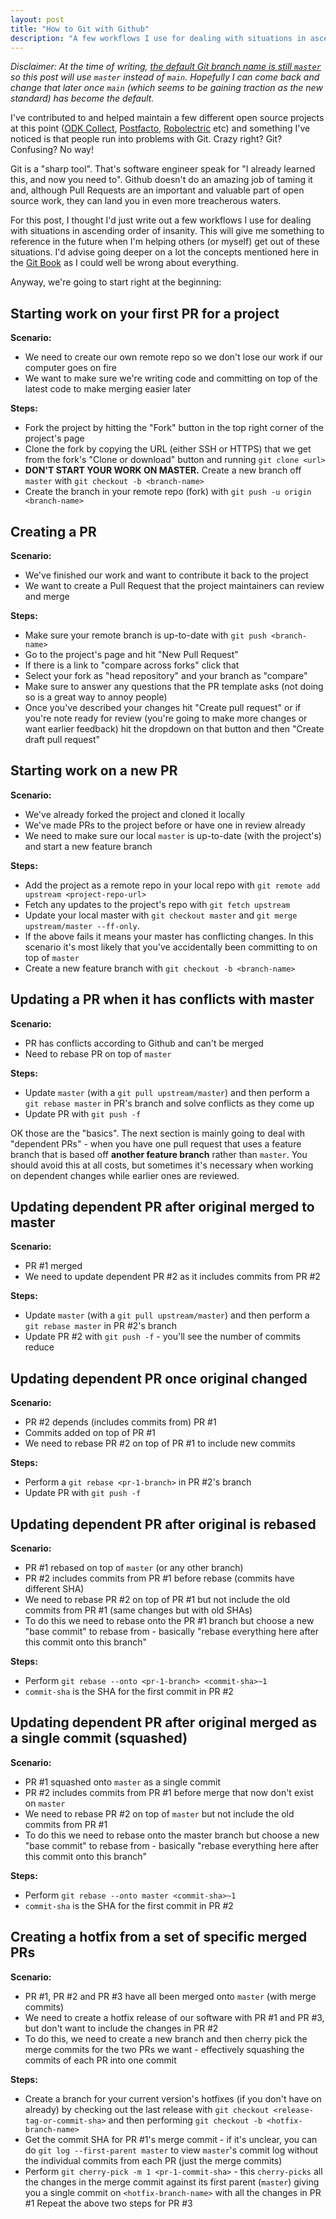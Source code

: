 ```yaml
---
layout: post
title: "How to Git with Github"
description: "A few workflows I use for dealing with situations in ascending order of insanity"
---
```


*Disclaimer: At the time of writing, [the default Git branch name is still `master`](https://sfconservancy.org/news/2020/jun/23/gitbranchname/) so this post will use `master` instead of `main`. Hopefully I can come back and change that later once `main` (which seems to be gaining traction as the new standard) has become the default.*

I've contributed to and helped maintain a few different open source projects at this point ([ODK Collect](https://github.com/opendatakit/collect), [Postfacto](https://github.com/pivotal/postfacto), [Robolectric](https://github.com/robolectric/robolectric) etc) and something I've noticed is that people run into problems with Git. Crazy right? Git? Confusing? No way!

Git is a "sharp tool". That's software engineer speak for "I already learned this, and now you need to".  Github doesn't do an amazing job of taming it and, although Pull Requests are an important and valuable part of open source work, they can land you in even more treacherous waters.

For this post, I thought I'd just write out a few workflows I use for dealing with situations in ascending order of insanity. This will give me something to reference in the future when I'm helping others (or myself) get out of these situations. I'd advise going deeper on a lot the concepts mentioned here in the [Git Book](https://git-scm.com/book/en/v2) as I could well be wrong about everything. 

Anyway, we're going to start right at the beginning: 

## Starting work on your first PR for a project

**Scenario:**

- We need to create our own remote repo so we don't lose our work if our computer goes on fire
- We want to make sure we're writing code and committing on top of the latest code to make merging easier later

**Steps:**

- Fork the project by hitting the "Fork" button in the top right corner of the project's page
- Clone the fork by copying the URL (either SSH or HTTPS) that we get from the fork's "Clone or download" button and running `git clone <url>`
- **DON'T START YOUR WORK ON MASTER.** Create a new branch off `master` with `git checkout -b <branch-name>`
- Create the branch in your remote repo (fork) with `git push -u origin <branch-name>`

## Creating a PR

**Scenario:**

- We've finished our work and want to contribute it back to the project
- We want to create a Pull Request that the project maintainers can review and merge

**Steps:**

- Make sure your remote branch is up-to-date with `git push <branch-name>`
- Go to the project's page and hit "New Pull Request"
- If there is a link to "compare across forks" click that
- Select your fork as "head repository" and your branch as "compare"
- Make sure to answer any questions that the PR template asks (not doing so is a great way to annoy people)
- Once you've described your changes hit "Create pull request" or if you're note ready for review (you're going to make more changes or want earlier feedback) hit the dropdown on that button and then "Create draft pull request"

## Starting work on a new PR

**Scenario:**

- We've already forked the project and cloned it locally
- We've made PRs to the project before or have one in review already
- We need to make sure our local `master` is up-to-date (with the project's) and start  a new feature branch

**Steps:**

- Add the project as a remote repo in your local repo with `git remote add upstream <project-repo-url>`
- Fetch any updates to the project's repo with `git fetch upstream`
- Update your local master with `git checkout master` and `git merge upstream/master --ff-only`.
- If the above fails it means your master has conflicting changes. In this scenario it's most likely that you've accidentally been committing to on top of `master`
- Create a new feature branch with `git checkout -b <branch-name>`

## Updating a PR when it has conflicts with master

**Scenario:**

- PR has conflicts according to Github and can't be merged
- Need to rebase PR on top of `master`

**Steps:**

- Update `master` (with a `git pull upstream/master`) and then perform a `git rebase master` in PR's branch and solve conflicts as they come up
- Update PR with `git push -f`

OK those are the "basics". The next section is mainly going to deal with "dependent PRs" - when you have one pull request that uses a feature branch that is based off **another feature branch** rather than `master`. You should avoid this at all costs, but sometimes it's necessary when working on dependent changes while earlier ones are reviewed.

## Updating dependent PR  after original merged to master

**Scenario:**

- PR #1 merged
- We need to update dependent PR #2 as it includes commits from PR #2

**Steps:**

- Update `master` (with a `git pull upstream/master`) and then perform a `git rebase master` in PR #2's branch
- Update PR #2 with `git push -f` - you'll see the number of commits reduce

## Updating dependent PR once original changed

**Scenario:**

- PR #2 depends (includes commits from) PR #1
- Commits added on top of PR #1
- We need to rebase PR #2 on top of PR #1 to include new commits

**Steps:**

- Perform a `git rebase <pr-1-branch>` in PR #2's branch
- Update PR with `git push -f`

## Updating dependent PR after original is rebased

**Scenario:**

- PR #1 rebased on top of `master` (or any other branch)
- PR #2 includes commits from PR #1 before rebase (commits have different SHA)
- We need to rebase PR #2 on top of PR #1 but not include the old commits from PR #1 (same changes but with old SHAs)
- To do this we need to rebase onto the PR #1 branch but choose a new "base commit" to rebase from - basically "rebase everything here after this commit onto this branch"

**Steps:**

- Perform `git rebase --onto <pr-1-branch> <commit-sha>~1`
- `commit-sha` is the SHA for the first commit in PR #2

## Updating dependent PR after original merged as a single commit (squashed)

**Scenario:**

- PR #1 squashed onto `master` as a single commit
- PR #2 includes commits from PR #1 before merge that now don't exist on `master`
- We need to rebase PR #2 on top of `master` but not include the old commits from PR #1
- To do this we need to rebase onto the master branch but choose a new "base commit" to rebase from - basically "rebase everything here after this commit onto this branch"

**Steps:**

- Perform `git rebase --onto master <commit-sha>~1`
- `commit-sha` is the SHA for the first commit in PR #2

## Creating a hotfix from a set of specific merged PRs

**Scenario:**

- PR #1, PR #2 and PR #3 have all been merged onto `master` (with merge commits)
- We need to create a hotfix release of our software with PR #1 and PR #3, but don't want to include the changes in PR #2
- To do this, we need to create a new branch and then cherry pick the merge commits for the two PRs we want - effectively squashing the commits of each PR into one commit

**Steps:**

- Create a branch for your current version's hotfixes (if you don't have on already) by checking out the last release with `git checkout <release-tag-or-commit-sha>` and then performing `git checkout -b <hotfix-branch-name>`
- Get the commit SHA for PR #1's merge commit - if it's unclear, you can do `git log --first-parent master` to view `master`'s commit log without the individual commits from each PR (just the merge commits)
- Perform `git cherry-pick -m 1 <pr-1-commit-sha>` - this `cherry-picks` all the changes in the merge commit against its first parent (`master`) giving you a single commit on `<hotfix-branch-name>` with all the changes in PR #1
Repeat the above two steps for PR #3